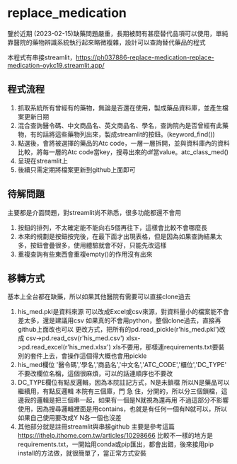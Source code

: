 # replace_medication

鑒於近期 (2023-02-15)缺藥問題嚴重，長期被問有甚麼替代品項可以使用，單純靠醫院的藥物辨識系統執行起來略微複雜，設計可以查詢替代藥品的程式

本程式有串接streamlit，https://ph037886-replace-medication-replace-medication-oykc19.streamlit.app/

## 程式流程
1. 抓取系統所有曾經有的藥物，無論是否還在使用，製成藥品資料庫，並產生檔案更新日期
2. 混合查詢醫令碼、中文商品名、英文商品名、學名，查詢院內是否曾經有此藥物，有的話將這些藥物列出來，製成streamlit的按鈕。(keyword_find())
3. 點選後，會將被選擇的藥品的Atc code，一層一層拆開，並與資料庫內的資料比較，將每一層的Atc code當key，搜尋出來的df當value。atc_class_med()
4. 呈現在streamlit上
5. 後續只需定期將檔案更新到github上面即可

## 待解問題
主要都是介面問題，對streamlit尚不熟悉，很多功能都還不會用
1. 按鈕的排列，不太確定能不能向右5個再往下，這樣會比較不會哪麼長
2. 本來的規劃是按鈕按完後，在最下面才出現表格，但是因為如果查詢結果太多，按鈕會疊很多，使用體驗就會不好，只能先改這樣
3. 重複查詢有些東西會重複empty()的作用沒有出來

## 移轉方式
基本上全台都在缺藥，所以如果其他醫院有需要可以直接clone過去
1. his_med.pkl是資料來源
   可以改成Excel或csv來源，對資料量小的檔案能不會差太多，還是建議用csv
   如果真的不會用python，整個clone過去，直接再github上面改也可以
   更改方式，把所有的pd.read_pickle(r'his_med.pkl')改成
     csv->pd.read_csv(r'his_med.csv')
     xlsx->pd.read_excel(r'his_med.xlsx')
   xls不要用，那樣連requirements.txt要裝別的套件上去，會操作這個得大概也會用pickle
2. his_med欄位 '醫令碼','學名','商品名','中文名','ATC_CODE','櫃位','DC_TYPE'
   不要改欄位名稱，這個很麻煩，可以的話連順序也不要改
3. DC_TYPE欄位有點反邏輯，因為本院註記方式，N是未鎖檔
   所以N是藥品可以繼續用，有點反邏輯
   本院有三個庫，門 急 住，分開的，所以分三個鎖檔，這邊我的邏輯是把三個串一起，如果有一個是N就視為還再用
   不過這部分不影響使用，因為搜尋邏輯裡面是用contains，也就是有任何一個有N就可以，所以如果自己使用要改成Y N各一個也沒差
4. 其他部分就是註冊streamlit與串接github
   主要是參考這篇 https://ithelp.ithome.com.tw/articles/10298666
   比較不一樣的地方是requirements.txt，一開始用conda或pip匯出，都會出錯，後來接用pip install的方法做，就很簡單了，當正常方式安裝
